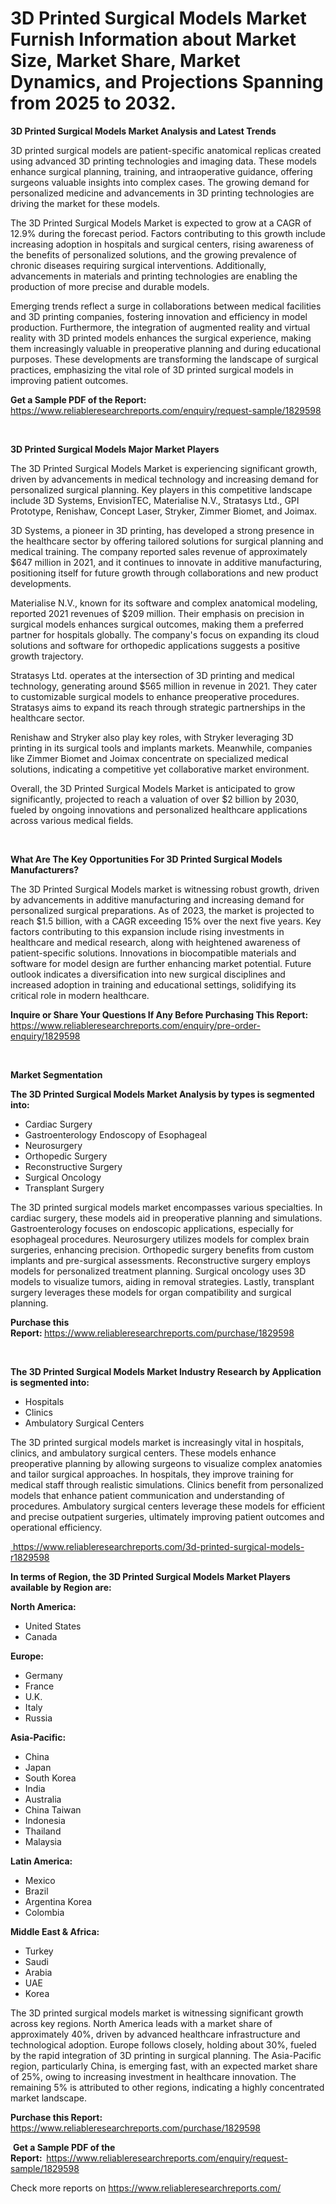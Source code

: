 <p><h1>3D Printed Surgical Models Market Furnish Information about Market Size, Market Share, Market Dynamics, and Projections Spanning from 2025 to 2032.</h1></p><p><strong>3D Printed Surgical Models Market Analysis and Latest Trends</strong></p>
<p><p>3D printed surgical models are patient-specific anatomical replicas created using advanced 3D printing technologies and imaging data. These models enhance surgical planning, training, and intraoperative guidance, offering surgeons valuable insights into complex cases. The growing demand for personalized medicine and advancements in 3D printing technologies are driving the market for these models.</p><p>The 3D Printed Surgical Models Market is expected to grow at a CAGR of 12.9% during the forecast period. Factors contributing to this growth include increasing adoption in hospitals and surgical centers, rising awareness of the benefits of personalized solutions, and the growing prevalence of chronic diseases requiring surgical interventions. Additionally, advancements in materials and printing technologies are enabling the production of more precise and durable models.</p><p>Emerging trends reflect a surge in collaborations between medical facilities and 3D printing companies, fostering innovation and efficiency in model production. Furthermore, the integration of augmented reality and virtual reality with 3D printed models enhances the surgical experience, making them increasingly valuable in preoperative planning and during educational purposes. These developments are transforming the landscape of surgical practices, emphasizing the vital role of 3D printed surgical models in improving patient outcomes.</p></p>
<p><strong>Get a Sample PDF of the Report:&nbsp;</strong> <a href="https://www.reliableresearchreports.com/enquiry/request-sample/1829598?utm_campaign=3034&utm_medium=2&utm_source=Github&utm_content=ia&utm_term=03032025&utm_id=3d-printed-surgical-models">https://www.reliableresearchreports.com/enquiry/request-sample/1829598</a></p>
<p>&nbsp;</p>
<p><strong>3D Printed Surgical Models Major Market Players</strong></p>
<p><p>The 3D Printed Surgical Models Market is experiencing significant growth, driven by advancements in medical technology and increasing demand for personalized surgical planning. Key players in this competitive landscape include 3D Systems, EnvisionTEC, Materialise N.V., Stratasys Ltd., GPI Prototype, Renishaw, Concept Laser, Stryker, Zimmer Biomet, and Joimax.</p><p>3D Systems, a pioneer in 3D printing, has developed a strong presence in the healthcare sector by offering tailored solutions for surgical planning and medical training. The company reported sales revenue of approximately $647 million in 2021, and it continues to innovate in additive manufacturing, positioning itself for future growth through collaborations and new product developments.</p><p>Materialise N.V., known for its software and complex anatomical modeling, reported 2021 revenues of $209 million. Their emphasis on precision in surgical models enhances surgical outcomes, making them a preferred partner for hospitals globally. The company's focus on expanding its cloud solutions and software for orthopedic applications suggests a positive growth trajectory.</p><p>Stratasys Ltd. operates at the intersection of 3D printing and medical technology, generating around $565 million in revenue in 2021. They cater to customizable surgical models to enhance preoperative procedures. Stratasys aims to expand its reach through strategic partnerships in the healthcare sector.</p><p>Renishaw and Stryker also play key roles, with Stryker leveraging 3D printing in its surgical tools and implants markets. Meanwhile, companies like Zimmer Biomet and Joimax concentrate on specialized medical solutions, indicating a competitive yet collaborative market environment.</p><p>Overall, the 3D Printed Surgical Models Market is anticipated to grow significantly, projected to reach a valuation of over $2 billion by 2030, fueled by ongoing innovations and personalized healthcare applications across various medical fields.</p></p>
<p>&nbsp;</p>
<p><strong>What Are The Key Opportunities For 3D Printed Surgical Models Manufacturers?</strong></p>
<p><p>The 3D Printed Surgical Models market is witnessing robust growth, driven by advancements in additive manufacturing and increasing demand for personalized surgical preparations. As of 2023, the market is projected to reach $1.5 billion, with a CAGR exceeding 15% over the next five years. Key factors contributing to this expansion include rising investments in healthcare and medical research, along with heightened awareness of patient-specific solutions. Innovations in biocompatible materials and software for model design are further enhancing market potential. Future outlook indicates a diversification into new surgical disciplines and increased adoption in training and educational settings, solidifying its critical role in modern healthcare.</p></p>
<p><strong>Inquire or Share Your Questions If Any Before Purchasing This Report:</strong> <a href="https://www.reliableresearchreports.com/enquiry/pre-order-enquiry/1829598?utm_campaign=3034&utm_medium=2&utm_source=Github&utm_content=ia&utm_term=03032025&utm_id=3d-printed-surgical-models">https://www.reliableresearchreports.com/enquiry/pre-order-enquiry/1829598</a></p>
<p>&nbsp;</p>
<p><strong>Market Segmentation</strong></p>
<p><strong>The 3D Printed Surgical Models Market Analysis by types is segmented into:</strong></p>
<p><ul><li>Cardiac Surgery</li><li>Gastroenterology Endoscopy of Esophageal</li><li>Neurosurgery</li><li>Orthopedic Surgery</li><li>Reconstructive Surgery</li><li>Surgical Oncology</li><li>Transplant Surgery</li></ul></p>
<p><p>The 3D printed surgical models market encompasses various specialties. In cardiac surgery, these models aid in preoperative planning and simulations. Gastroenterology focuses on endoscopic applications, especially for esophageal procedures. Neurosurgery utilizes models for complex brain surgeries, enhancing precision. Orthopedic surgery benefits from custom implants and pre-surgical assessments. Reconstructive surgery employs models for personalized treatment planning. Surgical oncology uses 3D models to visualize tumors, aiding in removal strategies. Lastly, transplant surgery leverages these models for organ compatibility and surgical planning.</p></p>
<p><strong>Purchase this Report:&nbsp;</strong><a href="https://www.reliableresearchreports.com/purchase/1829598?utm_campaign=3034&utm_medium=2&utm_source=Github&utm_content=ia&utm_term=03032025&utm_id=3d-printed-surgical-models">https://www.reliableresearchreports.com/purchase/1829598</a></p>
<p>&nbsp;</p>
<p><strong>The 3D Printed Surgical Models Market Industry Research by Application is segmented into:</strong></p>
<p><ul><li>Hospitals</li><li>Clinics</li><li>Ambulatory Surgical Centers</li></ul></p>
<p><p>The 3D printed surgical models market is increasingly vital in hospitals, clinics, and ambulatory surgical centers. These models enhance preoperative planning by allowing surgeons to visualize complex anatomies and tailor surgical approaches. In hospitals, they improve training for medical staff through realistic simulations. Clinics benefit from personalized models that enhance patient communication and understanding of procedures. Ambulatory surgical centers leverage these models for efficient and precise outpatient surgeries, ultimately improving patient outcomes and operational efficiency.</p></p>
<p><a href="https://www.reliableresearchreports.com/3d-printed-surgical-models-r1829598?utm_campaign=3034&utm_medium=2&utm_source=Github&utm_content=ia&utm_term=03032025&utm_id=3d-printed-surgical-models">&nbsp;https://www.reliableresearchreports.com/3d-printed-surgical-models-r1829598</a></p>
<p><strong>In terms of Region, the 3D Printed Surgical Models Market Players available by Region are:</strong></p>
<p>
    <p> <strong> North America: </strong>
        <ul>
            <li>United States</li>
            <li>Canada</li>
        </ul>
        </p> 
    <p> <strong> Europe: </strong>
        <ul>
            <li>Germany</li>
            <li>France</li>
            <li>U.K.</li>
            <li>Italy</li>
            <li>Russia</li>
        </ul>
        </p> 
    <p> <strong> Asia-Pacific: </strong>
        <ul>
            <li>China</li>
            <li>Japan</li>
            <li>South Korea</li>
            <li>India</li>
            <li>Australia</li>
            <li>China Taiwan</li>
            <li>Indonesia</li>
            <li>Thailand</li>
            <li>Malaysia</li>
        </ul>
        </p> 
    <p> <strong> Latin America: </strong>
        <ul>
            <li>Mexico</li>
            <li>Brazil</li>
            <li>Argentina Korea</li>
            <li>Colombia</li>
        </ul>
        </p> 
    <p> <strong> Middle East & Africa: </strong>
        <ul>
            <li>Turkey</li>
            <li>Saudi</li>
            <li>Arabia</li>
            <li>UAE</li>
            <li>Korea</li>
        </ul>
    </p>
    </p>
<p><p>The 3D printed surgical models market is witnessing significant growth across key regions. North America leads with a market share of approximately 40%, driven by advanced healthcare infrastructure and technological adoption. Europe follows closely, holding about 30%, fueled by the rapid integration of 3D printing in surgical planning. The Asia-Pacific region, particularly China, is emerging fast, with an expected market share of 25%, owing to increasing investment in healthcare innovation. The remaining 5% is attributed to other regions, indicating a highly concentrated market landscape.</p></p>
<p><strong>Purchase this Report: </strong><a href="https://www.reliableresearchreports.com/purchase/1829598?utm_campaign=3034&utm_medium=2&utm_source=Github&utm_content=ia&utm_term=03032025&utm_id=3d-printed-surgical-models">https://www.reliableresearchreports.com/purchase/1829598</a></p>
<p>&nbsp;<strong>Get a Sample PDF of the Report:&nbsp;&nbsp;</strong><a href="https://www.reliableresearchreports.com/enquiry/request-sample/1829598?utm_campaign=3034&utm_medium=2&utm_source=Github&utm_content=ia&utm_term=03032025&utm_id=3d-printed-surgical-models">https://www.reliableresearchreports.com/enquiry/request-sample/1829598</a></p>
<p><strong></strong></p>
<p>Check more reports on <a href="https://www.reliableresearchreports.com/?utm_campaign=3034&utm_medium=2&utm_source=Github&utm_content=ia&utm_term=03032025&utm_id=3d-printed-surgical-models">https://www.reliableresearchreports.com/</a></p>